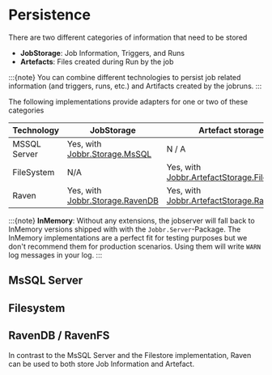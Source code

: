 # Persistence

There are two different categories of information that need to be stored

- **JobStorage**: Job Information, Triggers, and Runs
- **Artefacts**: Files created during Run by the job

:::{note}
You can combine different technologies to persist job related information (and triggers, runs, etc.) and Artifacts created by the jobruns.
:::

The following implementations provide adapters for one or two of these categories

| Technology   | JobStorage                                                                          | Artefact storage                                                                                          |
| ------------ | ----------------------------------------------------------------------------------- | --------------------------------------------------------------------------------------------------------- |
| MSSQL Server | Yes, with [Jobbr.Storage.MsSQL](https://github.com/jobbrIO/jobbr-storage-mssql)     | N / A                                                                                                     |
| FileSystem   | N/A                                                                                 | Yes, with [Jobbr.ArtefactStorage.FileSystem](https://github.com/jobbrIO/jobbr-artefactstorage-filesystem) |
| Raven        | Yes, with [Jobbr.Storage.RavenDB](https://github.com/jobbrIO/jobbr-storage-ravendb) | Yes, with [Jobbr.ArtefactStorage.RavenFS](https://github.com/jobbrIO/jobbr-artefactstorage-ravenfs)       |

:::{note}
**InMemory**: Without any extensions, the jobserver will fall back to InMemory versions shipped with with the `Jobbr.Server`-Package.
The InMemory implementations are a perfect fit for testing purposes but we don't recommend them for production scenarios.
Using them will write `WARN` log messages in your log.
:::

## MsSQL Server

## Filesystem

## RavenDB / RavenFS

In contrast to the MsSQL Server and the Filestore implementation, Raven can be used to both store Job Information and Artefact.
